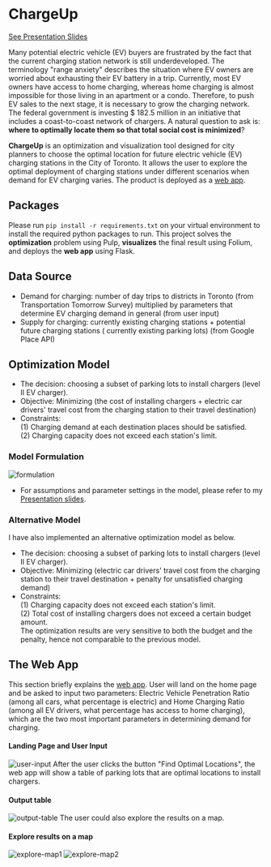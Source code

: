 # ChargeUp 
 
 [See Presentation Slides](https://drive.google.com/open?id=1ntPTFZRM_EoCcSugZF-p2skCiyNdUgxcnH89xkh76u4)

Many potential electric vehicle (EV) buyers are frustrated by the fact that the current charging station network is still underdeveloped. The terminology "range anxiety" describes the situation where EV owners are worried about exhausting their EV battery in a trip. Currently, most EV owners have access to home charging, whereas home charging is almost impossible for those living in an apartment or a condo. Therefore, to push EV sales to the next stage, it is necessary to grow the charging network. The federal government is investing \$ 182.5 million in an initiative that includes a coast-to-coast network of chargers. A natural question to ask is: **where to optimally locate them so that total social cost is minimized**? 

**ChargeUp** is an optimization and visualization tool designed for city planners to choose the optimal location for future electric vehicle (EV) charging stations in the City of Toronto. It allows the user to explore the optimal deployment of charging stations under different scenarios when demand for EV charging varies. The product is deployed as a [web app](http://chargeuptoronto.ca). 

## Packages
Please run `pip install -r requirements.txt` on your virtual environment to install the required python packages to run. This project solves the **optimization** problem using Pulp, **visualizes** the final result using Folium, and deploys the **web app** using Flask. 

## Data Source
* Demand for charging: number of day trips to districts in Toronto (from Transportation Tomorrow Survey) multiplied by parameters that determine EV charging demand in general (from user input)
* Supply for charging: currently existing charging stations + potential future charging stations ( currently existing parking lots) (from Google Place API)

## Optimization Model  
* The decision: choosing a subset of parking lots to install chargers (level II EV charger). 
* Objective: Minimizing (the cost of installing chargers + electric car drivers' travel cost from the charging station to their travel destination)
* Constraints:  <br>
(1) Charging demand at each destination places should be satisfied.<br>
(2) Charging capacity does not exceed each station's limit.

### Model Formulation
![formulation](https://github.com/ccubc/Insight-Project/blob/master/screenshots/formulation.png)

* For assumptions and parameter settings in the model, please refer to my [Presentation slides](https://drive.google.com/open?id=1ntPTFZRM_EoCcSugZF-p2skCiyNdUgxcnH89xkh76u4). 

### Alternative Model
I have also implemented an alternative optimization model as below.
* The decision: choosing a subset of parking lots to install chargers (level II EV charger).
* Objective: Minimizing (electric car drivers' travel cost from the charging station to their travel destination + penalty for unsatisfied charging demand)
* Constraints: <br>
(1) Charging capacity does not exceed each station's limit. <br>
(2) Total cost of installing chargers does not exceed a certain budget amount. <br>
The optimization results are very sensitive to both the budget and the penalty, hence not comparable to the previous model.

## The Web App
This section briefly explains the [web app](http://chargeuptoronto.ca). User will land on the home page and be asked to input two parameters: Electric Vehicle Penetration Ratio (among all cars, what percentage is electric) and Home Charging Ratio (among all EV drivers, what percentage has access to home charging), which are the two most important parameters in determining demand for charging. 
#### Landing Page and User Input
![user-input](https://github.com/ccubc/Insight-Project/blob/master/screenshots/webapp_1.png)
After the user clicks the button "Find Optimal Locations", the web app will show a table of parking lots that are optimal locations to install chargers. 
#### Output table
![output-table](https://github.com/ccubc/Insight-Project/blob/master/screenshots/webapp_2.png)
The user could also explore the results on a map.
#### Explore results on a map
![explore-map1](https://github.com/ccubc/Insight-Project/blob/master/screenshots/webapp_3.png)
![explore-map2](https://github.com/ccubc/Insight-Project/blob/master/screenshots/webapp_4.png)




